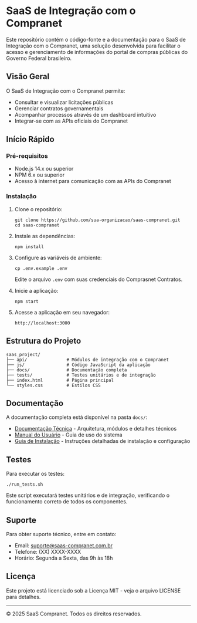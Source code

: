 # SaaS de Integração com o Compranet

Este repositório contém o código-fonte e a documentação para o SaaS de Integração com o Compranet, uma solução desenvolvida para facilitar o acesso e gerenciamento de informações do portal de compras públicas do Governo Federal brasileiro.

## Visão Geral

O SaaS de Integração com o Compranet permite:

- Consultar e visualizar licitações públicas
- Gerenciar contratos governamentais
- Acompanhar processos através de um dashboard intuitivo
- Integrar-se com as APIs oficiais do Compranet

## Início Rápido

### Pré-requisitos

- Node.js 14.x ou superior
- NPM 6.x ou superior
- Acesso à internet para comunicação com as APIs do Compranet

### Instalação

1. Clone o repositório:
   ```
   git clone https://github.com/sua-organizacao/saas-compranet.git
   cd saas-compranet
   ```

2. Instale as dependências:
   ```
   npm install
   ```

3. Configure as variáveis de ambiente:
   ```
   cp .env.example .env
   ```
   Edite o arquivo `.env` com suas credenciais do Comprasnet Contratos.

4. Inicie a aplicação:
   ```
   npm start
   ```

5. Acesse a aplicação em seu navegador:
   ```
   http://localhost:3000
   ```

## Estrutura do Projeto

```
saas_project/
├── api/               # Módulos de integração com o Compranet
├── js/                # Código JavaScript da aplicação
├── docs/              # Documentação completa
├── tests/             # Testes unitários e de integração
├── index.html         # Página principal
└── styles.css         # Estilos CSS
```

## Documentação

A documentação completa está disponível na pasta `docs/`:

- [Documentação Técnica](docs/documentacao.md) - Arquitetura, módulos e detalhes técnicos
- [Manual do Usuário](docs/manual_usuario.md) - Guia de uso do sistema
- [Guia de Instalação](docs/instalacao.md) - Instruções detalhadas de instalação e configuração

## Testes

Para executar os testes:

```
./run_tests.sh
```

Este script executará testes unitários e de integração, verificando o funcionamento correto de todos os componentes.

## Suporte

Para obter suporte técnico, entre em contato:

- Email: suporte@saas-compranet.com.br
- Telefone: (XX) XXXX-XXXX
- Horário: Segunda a Sexta, das 9h às 18h

## Licença

Este projeto está licenciado sob a Licença MIT - veja o arquivo LICENSE para detalhes.

---

© 2025 SaaS Compranet. Todos os direitos reservados.
